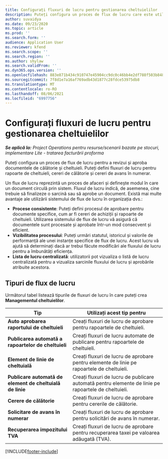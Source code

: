 ```yaml
---
title: Configurați fluxuri de lucru pentru gestionarea cheltuielilor
description: Puteți configura un proces de flux de lucru care este utilizat pentru a revizui și aproba documentele de călătorie și cheltuieli.
author: suvaidya
ms.date: 09/23/2020
ms.topic: article
ms.prod: ''
ms.search.form: ''
audience: Application User
ms.reviewer: kfend
ms.search.scope: ''
ms.search.region: ''
ms.author: shylaw
ms.search.validFrom: ''
ms.dyn365.ops.version: ''
ms.openlocfilehash: 883e871b434c910747e45904cc9dc0c46bb4e2df788f503b848ad41984884edd
ms.sourcegitcommit: 7f8d1e7a16af769adb43d1877c28fdce53975db8
ms.translationtype: MT
ms.contentlocale: ro-RO
ms.lasthandoff: 08/06/2021
ms.locfileid: "6997756"
---
```

# <a name="set-up-workflows-for-expense-management"></a>Configurați fluxuri de lucru pentru gestionarea cheltuielilor

_**Se aplică la:** Project Operations pentru resurse/scenarii bazate pe stocuri, implementare Lite - tratarea facturării proforma_

Puteți configura un proces de flux de lucru pentru a revizui și aproba documentele de călătorie și cheltuieli. Puteți defini fluxuri de lucru pentru rapoarte de cheltuieli, cereri de călătorie și cereri de avans în numerar.

Un flux de lucru reprezintă un proces de afaceri și definește modul în care un document circulă prin sistem. Fluxul de lucru indică, de asemenea, cine trebuie să finalizeze o sarcină sau să aprobe un document. Există mai multe avantaje ale utilizării sistemului de flux de lucru în organizația dvs.:

- **Procese consistente**: Puteți defini procesul de aprobare pentru documente specifice, cum ar fi cereri de achiziții și rapoarte de cheltuieli. Utilizarea sistemului de flux de lucru vă asigură că documentele sunt procesate și aprobate într-un mod consecvent și eficient.
- **Vizibilitatea procesului**: Puteți urmări statutul, istoricul și valorile de performanță ale unei instanțe specifice de flux de lucru. Acest lucru vă ajută să determinați dacă ar trebui făcute modificări ale fluxului de lucru pentru a îmbunătăți eficiența.
- **Lista de lucru centralizată**: utilizatorii pot vizualiza o listă de lucru centralizată pentru a vizualiza sarcinile fluxului de lucru și aprobările atribuite acestora. 

## <a name="workflow-types"></a>Tipuri de flux de lucru

Următorul tabel listează tipurile de fluxuri de lucru în care puteți crea **Managementul cheltuielilor**.


|              <strong>Tip</strong>              |                   <strong>Utilizați acest tip pentru</strong>                   |
|-------------------------------------------------|-----------------------------------------------------------------------|
|   <strong>Auto aprobarea raportului de cheltuieli</strong> |            Creați fluxuri de lucru de aprobare pentru rapoartele de cheltuieli.             |
|  <strong>Publicarea automată a rapoartelor de cheltuieli</strong>   |        Creați fluxuri de lucru automate de publicare pentru rapoartele de cheltuieli.        |
|       <strong>Element de linie de cheltuială</strong>        |     Creați fluxuri de lucru de aprobare pentru elemente de linie pe rapoartele de cheltuieli.      |
| <strong>Publicare automată de element de cheltuială de linie</strong> | Creați fluxuri de lucru de publicare automată pentru elemente de linie pe rapoartele de cheltuieli. |
|       <strong>Cerere de călătorie</strong>       |          Creați fluxuri de lucru de aprobare pentru cererile de călătorie.           |
|      <strong>Solicitare de avans în numerar</strong>      |         Creați fluxuri de lucru de aprobare pentru solicitări de avans în numerar.          |
|        <strong>Recuperarea impozitului TVA</strong>        | Creați fluxuri de lucru de aprobare pentru recuperarea taxei pe valoarea adăugată (TVA).  |


[!INCLUDE[footer-include](../includes/footer-banner.md)]